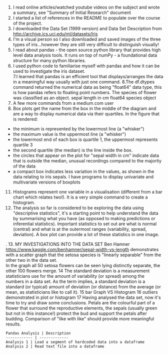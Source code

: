1. I read online articles/watched youtube videos on the subject and wrote a summary, see "Summary of Initial Research" document
2. I started a list of references in the README to populate over the course of the project.
3. I downloaded the Data Set (1999 version) and Data Set Description from  http://archive.ics.uci.edu/ml/datasets/Iris
4. I'm a visual person so I also downloaded and saved images of the three types of iris...however they are
    still very difficult to distinguish visually!
5. I read about pandas - the open source python library that provides high level data analysis tools. 
    It runs on top of numPy - a foundational data structure for many python libraries.   
6. I used python code to familiarise myself with pandas and how it can be used to investigate the iris dataset.  
7.I learned that pandas is an efficient tool that displays/arranges the data in a meaningful way usually with just one command.
8.The df.dtypes command returned the numerical data as being "float64" data type, this is how
pandas refers to floating point numbers.  The species of flower was classified as an object.
sepal length in cm    float64
species                object
9. A few more commands from a medium.com user
10. Box plots get the name from the box in the middle of the diagram and are a way to display numerical data via their quartiles. 
In the figure that is rendered:
- the minimum is represented by the lowermost line (a "whisker")
- the maximum value is the uppermost line (a "whisker")
- the lowermost end of each box is quartile 1, the uppermost represents quartile 3
- the second quartile (the median) is the line inside the box.
- the circles that appear on the plot for "sepal width in cm" indicate data that is outside the median, unusual recordings compared to the majority of the data
- a compact box indicates less variation in the values, as shown in the data relating to iris sepals.
I have programs to display univariate and multivariate versions of boxplots
11. Histograms represent one variable in a visualisation (different from a bar chart which relates two!). 
It is a very simple command to create a histogram.
12. The analysis so far is considered to be exploring the data using "descriptive statistics", it's a starting point to help understand
the data by summarising what you have (as opposed to making predictions or inferential statistics). Important statistics to
set out are what is normal (central) and what is at the outermost ranges (variability, spread, deviation).
A box plot can provide a lot of these statistics in one image.

.
13. MY INVESTIGATIONS INTO THE DATA SET
Ben Hamner  https://www.kaggle.com/benhamner/sepal-width-vs-length
demonstrates with a scatter graph that the setosa species is "linearly separable" from the other two in the data set.  
In the graph all 50 setosa flowers can be seen lying distinctly separate, the other 100 flowers merge.
14 The standard deviation is a measurement statisticians use for the amount of variability (or spread) 
among the numbers in a data set. As the term implies, a standard deviation is a standard (or typical) amount of 
deviation (or distance) from the average (or mean, as statisticians like to call it).
15 bar Graph VS Histogram
16 outliers demonstrated in plot or histogram
17 Having analysed the data set, now it's time to try and draw some conclusions.  Petals are the colourful part of a flower
that surround the reproductive elements, the sepals (usually green but not in this instance!) protect the bud and support the petals
after budding. Comparison of "like with like" should provide more meaningful results.


    Pandas Analysis | Description
    ------------ | -------------
    Analysis 1 | Load a segment of hardcoded data into a dataframe
    Analysis 2 | Read text file into a dataframe
